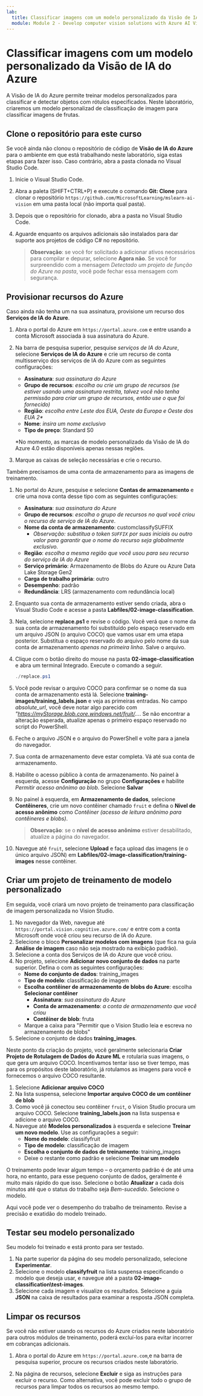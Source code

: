 ```yaml
---
lab:
  title: Classificar imagens com um modelo personalizado da Visão de IA do Azure
  module: Module 2 - Develop computer vision solutions with Azure AI Vision
---
```


# Classificar imagens com um modelo personalizado da Visão de IA do Azure

A Visão de IA do Azure permite treinar modelos personalizados para classificar e detectar objetos com rótulos especificados. Neste laboratório, criaremos um modelo personalizad de classificação de imagem para classificar imagens de frutas.

## Clone o repositório para este curso

Se você ainda não clonou o repositório de código de **Visão de IA do Azure** para o ambiente em que está trabalhando neste laboratório, siga estas etapas para fazer isso. Caso contrário, abra a pasta clonada no Visual Studio Code.

1. Inicie o Visual Studio Code.
2. Abra a paleta (SHIFT+CTRL+P) e execute o comando **Git: Clone** para clonar o repositório `https://github.com/MicrosoftLearning/mslearn-ai-vision` em uma pasta local (não importa qual pasta).
3. Depois que o repositório for clonado, abra a pasta no Visual Studio Code.
4. Aguarde enquanto os arquivos adicionais são instalados para dar suporte aos projetos de código C# no repositório.

    > **Observação**: se você for solicitado a adicionar ativos necessários para compilar e depurar, selecione **Agora não**. Se você for surpreendido com a mensagem *Detectado um projeto de função do Azure na pasta*, você pode fechar essa mensagem com segurança.

## Provisionar recursos do Azure

Caso ainda não tenha um na sua assinatura, provisione um recurso dos **Serviços de IA do Azure**.

1. Abra o portal do Azure em `https://portal.azure.com` e entre usando a conta Microsoft associada à sua assinatura do Azure.
2. Na barra de pesquisa superior, pesquise *serviços de IA do Azure*, selecione **Serviços de IA do Azure** e crie um recurso de conta multisserviço dos serviços de IA do Azure com as seguintes configurações:
    - **Assinatura**: *sua assinatura do Azure*
    - **Grupo de recursos**: *escolha ou crie um grupo de recursos (se estiver usando uma assinatura restrita, talvez você não tenha permissão para criar um grupo de recursos, então use o que foi fornecido)*
    - **Região**: *escolha entre Leste dos EUA, Oeste da Europa e Oeste dos EUA 2\**
    - **Nome**: *insira um nome exclusivo*
    - **Tipo de preço**: Standard S0

    \*No momento, as marcas de modelo personalizado da Visão de IA do Azure 4.0 estão disponíveis apenas nessas regiões.

3. Marque as caixas de seleção necessárias e crie o recurso.
<!--4. When the resource has been deployed, go to it and view its **Keys and Endpoint** page. You will need the endpoint and one of the keys from this page in a future step. Save them off or leave this browser tab open.-->

Também precisamos de uma conta de armazenamento para as imagens de treinamento.

1. No portal do Azure, pesquise e selecione **Contas de armazenamento** e crie uma nova conta desse tipo com as seguintes configurações:
    - **Assinatura**: *sua assinatura do Azure*
    - **Grupo de recursos**: *escolha o grupo de recursos no qual você criou o recurso de serviço de IA do Azure*.
    - **Nome da conta de armazenamento**: customclassifySUFFIX 
        - *Observação: substitua o token `SUFFIX` por suas iniciais ou outro valor para garantir que o nome do recurso seja globalmente exclusivo.*
    - **Região**: *escolha a mesma região que você usou para seu recurso do serviço de IA do Azure*
    - **Serviço primário**: Armazenamento de Blobs do Azure ou Azure Data Lake Storage Gen2
    - **Carga de trabalho primária**: outro
    - **Desempenho**: padrão
    - **Redundância**: LRS (armazenamento com redundância local)
1. Enquanto sua conta de armazenamento estiver sendo criada, abra o Visual Studio Code e acesse a pasta **Labfiles/02-image-classification**.
1. Nela, selecione **replace.ps1** e revise o código. Você verá que o nome da sua conta de armazenamento foi substituído pelo espaço reservado em um arquivo JSON (o arquivo COCO) que vamos usar em uma etapa posterior. Substitua o espaço reservado do arquivo pelo nome da sua conta de armazenamento *apenas na primeira linha*. Salve o arquivo.
1. Clique com o botão direito do mouse na pasta **02-image-classification** e abra um terminal Integrado. Execute o comando a seguir.

    ```powershell
    ./replace.ps1
    ```

1. Você pode revisar o arquivo COCO para confirmar se o nome da sua conta de armazenamento está lá. Selecione **training-images/training_labels.json** e veja as primeiras entradas. No campo *absolute_url*, você deve notar algo parecido com *"https://myStorage.blob.core.windows.net/fruit/...*. Se não encontrar a alteração esperada, atualize apenas o primeiro espaço reservado no script do PowerShell.
1. Feche o arquivo JSON e o arquivo do PowerShell e volte para a janela do navegador.
1. Sua conta de armazenamento deve estar completa. Vá até sua conta de armazenamento.
1. Habilite o acesso público à conta de armazenamento. No painel à esquerda, acesse **Configuração** no grupo **Configurações** e habilite *Permitir acesso anônimo ao blob*. Selecione **Salvar**
1. No painel à esquerda, em **Armazenamento de dados**, selecione **Contêineres**, crie um novo contêiner chamado `fruit` e defina o **Nível de acesso anônimo** como *Contêiner (acesso de leitura anônimo para contêineres e blobs)*.

    > **Observação**: se o **nível de acesso anônimo** estiver desabilitado, atualize a página do navegador.

1. Navegue até `fruit`, selecione **Upload** e faça upload das imagens (e o único arquivo JSON) em **Labfiles/02-image-classification/training-images** nesse contêiner.

## Criar um projeto de treinamento de modelo personalizado

Em seguida, você criará um novo projeto de treinamento para classificação de imagem personalizada no Vision Studio.

1. No navegador da Web, navegue até `https://portal.vision.cognitive.azure.com/` e entre com a conta Microsoft onde você criou seu recurso de IA do Azure.
1. Selecione o bloco **Personalizar modelos com imagens** (que fica na guia **Análise de imagem** caso não seja mostrado na exibição padrão).
1. Selecione a conta dos Serviços de IA do Azure que você criou.
1. No projeto, selecione **Adicionar novo conjunto de dados** na parte superior. Defina o  com as seguintes configurações:
    - **Nome do conjunto de dados**: training_images
    - **Tipo de modelo**: classificação de imagem
    - **Escolha contêiner de armazenamento de blobs do Azure**: escolha **Selecionar contêiner**
        - **Assinatura**: *sua assinatura do Azure*
        - **Conta de armazenamento**: *a conta de armazenamento que você criou*
        - **Contêiner de blob**: fruta
    - Marque a caixa para "Permitir que o Vision Studio leia e escreva no armazenamento de blobs"
1. Selecione o conjunto de dados **training_images**.

Neste ponto da criação do projeto, você geralmente selecionaria **Criar Projeto de Rotulagem de Dados do Azure ML** e rotularia suas imagens, o que gera um arquivo COCO. Incentivamos tentar isso se tiver tempo, mas para os propósitos deste laboratório, já rotulamos as imagens para você e fornecemos o arquivo COCO resultante.

1. Selecione **Adicionar arquivo COCO**
1. Na lista suspensa, selecione **Importar arquivo COCO de um contêiner de blob**
1. Como você já conectou seu contêiner `fruit`, o Vision Studio procura um arquivo COCO. Selecione **training_labels.json** na lista suspensa e adicione o arquivo COCO.
1. Navegue até **Modelos personalizados** à esquerda e selecione **Treinar um novo modelo**. Use as configurações a seguir:
    - **Nome do modelo**: classifyfruit
    - **Tipo de modelo**: classificação de imagem
    - **Escolha o conjunto de dados de treinamento**: training_images
    - Deixe o restante como padrão e selecione **Treinar um modelo**

O treinamento pode levar algum tempo – o orçamento padrão é de até uma hora, no entanto, para esse pequeno conjunto de dados, geralmente é muito mais rápido do que isso. Selecione o botão **Atualizar** a cada dois minutos até que o status do trabalho seja *Bem-sucedido*. Selecione o modelo.

Aqui você pode ver o desempenho do trabalho de treinamento. Revise a precisão e exatidão do modelo treinado.

## Testar seu modelo personalizado

Seu modelo foi treinado e está pronto para ser testado.

1. Na parte superior da página do seu modelo personalizado, selecione **Experimentar**.
1. Selecione o modelo **classifyfruit** na lista suspensa especificando o modelo que deseja usar, e navegue até a pasta **02-image-classification\test-images**.
1. Selecione cada imagem e visualize os resultados. Selecione a guia **JSON** na caixa de resultados para examinar a resposta JSON completa.

<!-- Option coding example to run-->
## Limpar os recursos

Se você não estiver usando os recursos do Azure criados neste laboratório para outros módulos de treinamento, poderá excluí-los para evitar incorrer em cobranças adicionais.

1. Abra o portal do Azure em `https://portal.azure.com`,e na barra de pesquisa superior, procure os recursos criados neste laboratório.

2. Na página de recursos, selecione **Excluir** e siga as instruções para excluir o recurso. Como alternativa, você pode excluir todo o grupo de recursos para limpar todos os recursos ao mesmo tempo.
